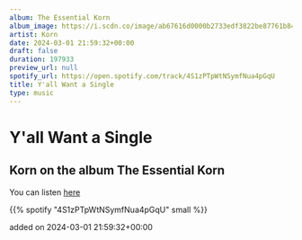 ```yaml
---
album: The Essential Korn
album_image: https://i.scdn.co/image/ab67616d0000b2733edf3822be87761b846ca47b
artist: Korn
date: 2024-03-01 21:59:32+00:00
draft: false
duration: 197933
preview_url: null
spotify_url: https://open.spotify.com/track/4S1zPTpWtNSymfNua4pGqU
title: Y'all Want a Single
type: music
---
```



# Y'all Want a Single

## Korn on the album The Essential Korn

You can listen [here](https://open.spotify.com/track/4S1zPTpWtNSymfNua4pGqU)

{{% spotify "4S1zPTpWtNSymfNua4pGqU" small %}}

added on 2024-03-01 21:59:32+00:00